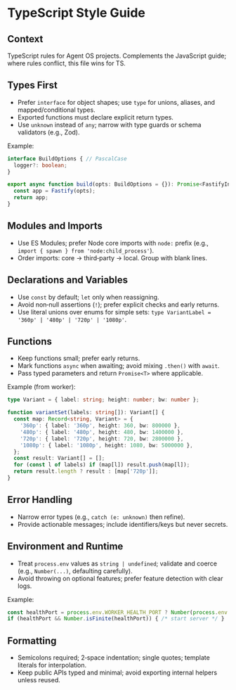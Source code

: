 # TypeScript Style Guide

## Context

TypeScript rules for Agent OS projects. Complements the JavaScript guide; where rules conflict, this file wins for TS.

## Types First
- Prefer `interface` for object shapes; use `type` for unions, aliases, and mapped/conditional types.
- Exported functions must declare explicit return types.
- Use `unknown` instead of `any`; narrow with type guards or schema validators (e.g., Zod).

Example:
```ts
interface BuildOptions { // PascalCase
  logger?: boolean;
}

export async function build(opts: BuildOptions = {}): Promise<FastifyInstance> {
  const app = Fastify(opts);
  return app;
}
```

## Modules and Imports
- Use ES Modules; prefer Node core imports with `node:` prefix (e.g., `import { spawn } from 'node:child_process'`).
- Order imports: core → third‑party → local. Group with blank lines.

## Declarations and Variables
- Use `const` by default; `let` only when reassigning.
- Avoid non‑null assertions (`!`); prefer explicit checks and early returns.
- Use literal unions over enums for simple sets: `type VariantLabel = '360p' | '480p' | '720p' | '1080p'`.

## Functions
- Keep functions small; prefer early returns.
- Mark functions `async` when awaiting; avoid mixing `.then()` with `await`.
- Pass typed parameters and return `Promise<T>` where applicable.

Example (from worker):
```ts
type Variant = { label: string; height: number; bw: number };

function variantSet(labels: string[]): Variant[] {
  const map: Record<string, Variant> = {
    '360p': { label: '360p', height: 360, bw: 800000 },
    '480p': { label: '480p', height: 480, bw: 1400000 },
    '720p': { label: '720p', height: 720, bw: 2800000 },
    '1080p': { label: '1080p', height: 1080, bw: 5000000 },
  };
  const result: Variant[] = [];
  for (const l of labels) if (map[l]) result.push(map[l]);
  return result.length ? result : [map['720p']];
}
```

## Error Handling
- Narrow error types (e.g., `catch (e: unknown)` then refine).
- Provide actionable messages; include identifiers/keys but never secrets.

## Environment and Runtime
- Treat `process.env` values as `string | undefined`; validate and coerce (e.g., `Number(...)`, defaulting carefully).
- Avoid throwing on optional features; prefer feature detection with clear logs.

Example:
```ts
const healthPort = process.env.WORKER_HEALTH_PORT ? Number(process.env.WORKER_HEALTH_PORT) : undefined;
if (healthPort && Number.isFinite(healthPort)) { /* start server */ }
```

## Formatting
- Semicolons required; 2‑space indentation; single quotes; template literals for interpolation.
- Keep public APIs typed and minimal; avoid exporting internal helpers unless reused.

